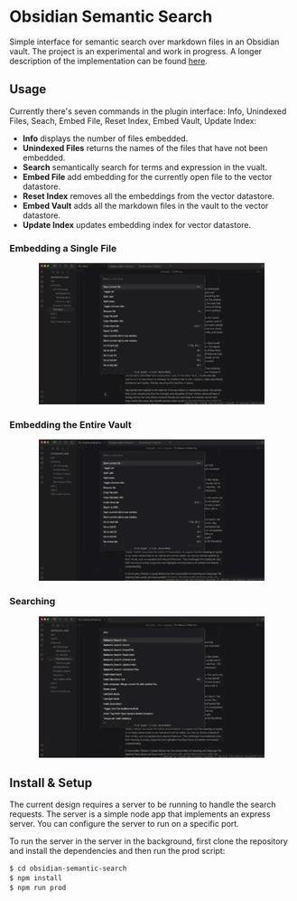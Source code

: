 # Obsidian Semantic Search

Simple interface for semantic search over markdown files in an Obsidian vault. The project is an experimental and work in progress. A longer description of the implementation can be found [here]().

## Usage

Currently there's seven commands in the plugin interface: Info, Unindexed Files, Seach, Embed File, Reset Index, Embed Vault, Update Index:
- **Info** displays the number of files embedded.
- **Unindexed Files** returns the names of the files that have not been embedded.
- **Search** semantically search for terms and expression in the vualt.
- **Embed File** add embedding for the currently open file to the vector datastore.
- **Reset Index** removes all the embeddings from the vector datastore.
- **Embed Vault** adds all the markdown files in the vault to the vector datastore.
- **Update Index** updates embedding index for vector datastore.

### Embedding a Single File

<p align="center">
  <img src="./docs/embed_file.gif" width="400">
</p>

### Embedding the Entire Vault

<p align="center">
  <img src="./docs/embed_vault.gif" width="400">
</p>

### Searching

<p align="center">
  <img src="./docs/search.gif" width="400">
</p>

## Install & Setup

The current design requires a server to be running to handle the search requests. The server is a simple node app that implements an express server. You can configure the server to run on a specific port.

To run the server in the server in the background, first clone the repository and install the dependencies and then run the prod script:

```bash
$ cd obsidian-semantic-search
$ npm install
$ npm run prod
```
